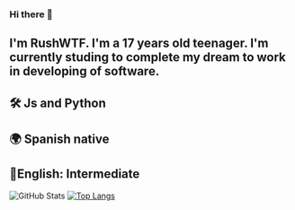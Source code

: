 ### Hi there 👋
## I'm RushWTF. I'm a 17 years old teenager. I'm currently studing to complete my dream to work in developing of software.

## 🛠️ Js and Python
## 🌍 Spanish native
## 📌English: Intermediate


<!--
**RushWTF/RushWTF** is a ✨ _special_ ✨ repository because its `README.md` (this file) appears on your GitHub profile.

Here are some ideas to get you started:

- 🔭 I’m currently working on ...
- 🌱 I’m currently learning ...
- 👯 I’m looking to collaborate on ...
- 🤔 I’m looking for help with ...
- 💬 Ask me about ...
- 📫 How to reach me: ...
- 😄 Pronouns: ...
- ⚡ Fun fact: ...
-->

![GitHub Stats](https://github-readme-stats.vercel.app/api?username=rushwtf&theme=radical)
[![Top Langs](https://github-readme-stats.vercel.app/api/top-langs/?username=rushwtf&layout=compact&theme=radical)](https://github.com/anuraghazra/github-readme-stats)
